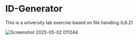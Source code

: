 # ID-Generator
This is a university lab exercise based on file handling (L6.2)


![Screenshot 2025-05-02 011244](https://github.com/user-attachments/assets/0759c6cb-2320-43ff-9d51-9bd82d288b98)
